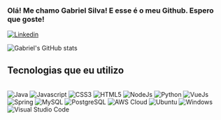 ### Olá! Me chamo Gabriel Silva! E esse é o meu Github. Espero que goste!

[![Linkedin](https://img.shields.io/badge/LinkedIn-0077B5?style=for-the-badge&logo=linkedin&logoColor=white)](www.linkedin.com/in/gabriel-ferreira-da-silva-a0b385233)

![Gabriel's GitHub stats](https://github-readme-stats.vercel.app/api?username=gabrielferreiradasilva04&show_icons=true&theme=dracula)

## Tecnologias que eu utilizo

<div style="display: inline_block"><br/>
    <img alt="Java" src="https://img.shields.io/badge/Java-ED8B00?style=for-the-badge&logo=openjdk&logoColor=white" />
    <img alt="Javascript" src="https://img.shields.io/badge/JavaScript-F7DF1E?style=for-the-badge&logo=javascript&logoColor=black" />
    <img alt="CSS3" src="https://img.shields.io/badge/CSS-239120?&style=for-the-badge&logo=css3&logoColor=white" />
    <img alt="HTML5" src="https://img.shields.io/badge/HTML-239120?style=for-the-badge&logo=html5&logoColor=white" />
    <img alt="NodeJs" src="https://img.shields.io/badge/Node.js-43853D?style=for-the-badge&logo=node.js&logoColor=white" />
    <img alt="Python" src="https://img.shields.io/badge/Python-14354C?style=for-the-badge&logo=python&logoColor=white" />
    <img alt="VueJs" src="https://img.shields.io/badge/Vue.js-35495E?style=for-the-badge&logo=vue.js&logoColor=4FC08D" />
    <img alt="Spring" src="https://img.shields.io/badge/Spring-6DB33F?style=for-the-badge&logo=spring&logoColor=white" />
    <img alt="MySQL" src="https://img.shields.io/badge/MySQL-00000F?style=for-the-badge&logo=mysql&logoColor=white" />
    <img alt="PostgreSQL" src="https://img.shields.io/badge/PostgreSQL-316192?style=for-the-badge&logo=postgresql&logoColor=white" />
    <img alt="AWS Cloud" src="https://img.shields.io/badge/Amazon_AWS-FF9900?style=for-the-badge&logo=amazonaws&logoColor=white" />
    <img alt="Ubuntu" src="https://img.shields.io/badge/Ubuntu-E95420?style=for-the-badge&logo=ubuntu&logoColor=white" />
    <img alt="Windows" src="https://img.shields.io/badge/Windows-0078D6?style=for-the-badge&logo=windows&logoColor=white" />
    <img alt="Visual Studio Code" src="https://img.shields.io/badge/Visual_Studio_Code-0078D4?style=for-the-badge&logo=visual%20studio%20code&logoColor=white" />
</div>
